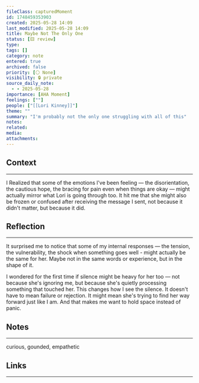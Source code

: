 ```yaml
---
fileClass: capturedMoment
id: 1748459353903
created: 2025-05-28 14:09
last_modified: 2025-05-28 14:09
title: Maybe Not The Only One
status: [🟨 review]
type: 
tags: []
category: note
entered: true
archived: false
priority: [⚪ None]
visibility: 🔒 private
source_daily_note:
  - - 2025-05-28
importance: [AHA Moment]
feelings: [""]
people: ["[[Lori Kinney]]"]
theme: ""
summary: "I'm probably not the only one struggling with all of this"
notes: 
related: 
media: 
attachments:
---
```


## Context
---
I Realized that some of the emotions l've been feeling — the disorientation, the cautious hope, the bracing for pain even when things are okay — might actually mirror what Lori is going through too. It hit me that she might also be frozen or confused after receiving the message I sent, not because it didn't matter, but because it did.

## Reflection
---
It surprised me to notice that some of my internal responses — the tension, the vulnerability, the shock when something goes well - might actually be the same for her. Maybe not in the same words or experience, but in the shape of it. 

I wondered for the first time if silence might be heavy for her too — not because she's ignoring me, but because she's quietly processing something that touched her. This changes how I see the silence. It doesn't have to mean failure or rejection. It might mean she's trying to find her way forward just like I am. And that makes me want to hold space instead of panic.

## Notes 
---
curious, gounded, empathetic

## Links
---

